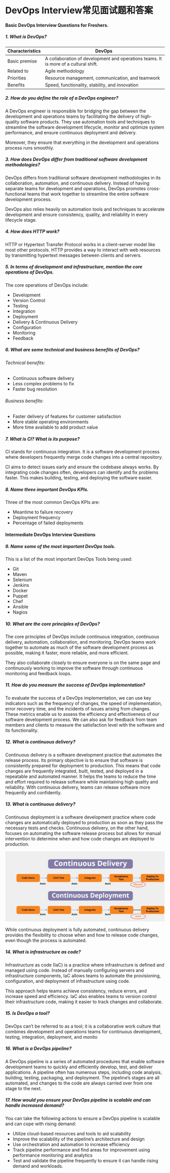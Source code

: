 
# DevOps Interview常见面试题和答案

#### Basic DevOps Interview Questions for Freshers.

##### 1. What is DevOps?
   
| Characteristics | DevOps |
| ---| --- |
| Basic premise  | A collaboration of development and operations teams. It is more of a cultural shift.  |
| Related to     | Agile methodology                                                                     |
| Priorities     | Resource management, communication, and teamwork                                      |
| Benefits       | Speed, functionality, stability, and innovation                                       |

##### 2. How do you define the role of a DevOps engineer?

A DevOps engineer is responsible for bridging the gap between the development and operations teams by facilitating the delivery of high-quality software products. They use automation tools and techniques to streamline the software development lifecycle, monitor and optimize system performance, and ensure continuous deployment and delivery.

Moreover, they ensure that everything in the development and operations process runs smoothly.

##### 3. How does DevOps differ from traditional software development methodologies?

DevOps differs from traditional software development methodologies in its collaboration, automation, and continuous delivery. Instead of having separate teams for development and operations, DevOps promotes cross-functional teams that work together to streamline the entire software development process.

DevOps also relies heavily on automation tools and techniques to accelerate development and ensure consistency, quality, and reliability in every lifecycle stage.

##### 4. How does HTTP work?

HTTP or Hypertext Transfer Protocol works in a client–server model like most other protocols. HTTP provides a way to interact with web resources by transmitting hypertext messages between clients and servers.

##### 5. In terms of development and infrastructure, mention the core operations of DevOps.

The core operations of DevOps include:
* Development
* Version Control
* Testing
* Integration
* Deployment
* Delivery & Continuous Delivery
* Configuration
* Monitoring
* Feedback

##### 6. What are some technical and business benefits of DevOps?

###### Technical benefits:
* Continuous software delivery
* Less complex problems to fix
* Faster bug resolution

###### Business benefits:
* Faster delivery of features for customer satisfaction
* More stable operating environments
* More time available to add product value

##### 7. What is CI? What is its purpose?

CI stands for continuous integration. It is a software development process where developers frequently merge code changes into a central repository.

CI aims to detect issues early and ensure the codebase always works. By integrating code changes often, developers can identify and fix problems faster. This makes building, testing, and deploying the software easier.


##### 8. Name three important DevOps KPIs.

Three of the most common DevOps KPIs are:
* Meantime to failure recovery
* Deployment frequency
* Percentage of failed deployments

#### Intermediate DevOps Interview Questions

##### 9. Name some of the most important DevOps tools.

This is a list of the most important DevOps Tools being used:
* Git
* Maven
* Selenium
* Jenkins
* Docker
* Puppet
* Chef
* Ansible
* Nagios

##### 10. What are the core principles of DevOps?

The core principles of DevOps include continuous integration, continuous delivery, automation, collaboration, and monitoring. DevOps teams work together to automate as much of the software development process as possible, making it faster, more reliable, and more efficient.

They also collaborate closely to ensure everyone is on the same page and continuously working to improve the software through continuous monitoring and feedback loops.

##### 11. How do you measure the success of DevOps implementation?

To evaluate the success of a DevOps implementation, we can use key indicators such as the frequency of changes, the speed of implementation, error recovery time, and the incidents of issues arising from changes. These metrics enable us to assess the efficiency and effectiveness of our software development process. We can also ask for feedback from team members and clients to measure the satisfaction level with the software and its functionality.

##### 12. What is continuous delivery?

Continuous delivery is a software development practice that automates the release process. Its primary objective is to ensure that software is consistently prepared for deployment to production. This means that code changes are frequently integrated, built, tested, and deployed in a repeatable and automated manner. It helps the teams to reduce the time and effort required to release software while maintaining high quality and reliability. With continuous delivery, teams can release software more frequently and confidently.

##### 13. What is continuous delivery?

Continuous deployment is a software development practice where code changes are automatically deployed to production as soon as they pass the necessary tests and checks. Continuous delivery, on the other hand, focuses on automating the software release process but allows for manual intervention to determine when and how code changes are deployed to production.

![Example Image](images/image1.png)

While continuous deployment is fully automated, continuous delivery provides the flexibility to choose when and how to release code changes, even though the process is automated.

##### 14. What is infrastructure as code?

Infrastructure as code (IaC) is a practice where infrastructure is defined and managed using code. Instead of manually configuring servers and infrastructure components, IaC allows teams to automate the provisioning, configuration, and deployment of infrastructure using code.

This approach helps teams achieve consistency, reduce errors, and increase speed and efficiency. IaC also enables teams to version control their infrastructure code, making it easier to track changes and collaborate.

##### 15. Is DevOps a tool?

DevOps can’t be referred to as a tool; it is a collaborative work culture that combines development and operations teams for continuous development, testing, integration, deployment, and monito

##### 16. What is a DevOps pipeline?

A DevOps pipeline is a series of automated procedures that enable software development teams to quickly and efficiently develop, test, and deliver applications. A pipeline often has numerous steps, including code analysis, building, testing, packaging, and deployment. The pipeline’s stages are all automated, and changes to the code are always carried over from one stage to the next.

##### 17. How would you ensure your DevOps pipeline is scalable and can handle increased demand?

You can take the following actions to ensure a DevOps pipeline is scalable and can cope with rising demand:
* Utilize cloud-based resources and tools to aid scalability
* Improve the scalability of the pipeline’s architecture and design
* Use orchestration and automation to increase efficiency
* Track pipeline performance and find areas for improvement using performance monitoring and analytics
* Test and validate the pipeline frequently to ensure it can handle rising demand and workloads.